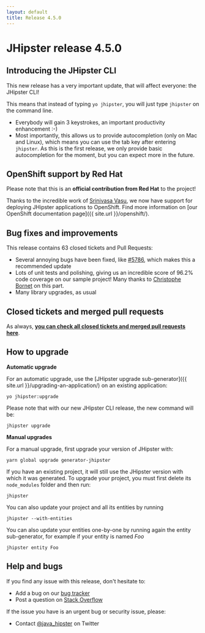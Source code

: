 ```yaml
---
layout: default
title: Release 4.5.0
---
```


JHipster release 4.5.0
==================

Introducing the JHipster CLI
----------

This new release has a very important update, that will affect everyone: the JHipster CLI!

This means that instead of typing `yo jhipster`, you will just type `jhipster` on the command line.

- Everybody will gain 3 keystrokes, an important productivity enhancement :-)
- Most importantly, this allows us to provide autocompletion (only on Mac and Linux), which means you can use the tab key after entering `jhipster`. As this is the first release, we only provide basic autocompletion for the moment, but you can expect more in the future.

OpenShift support by Red Hat
----------

Please note that this is an **official contribution from Red Hat** to the project!

Thanks to the incredible work of [Srinivasa Vasu](https://twitter.com/srinivasavasu), we now have support for deploying JHipster applications to OpenShift. Find more information on [our OpenShift documentation page]({{ site.url }}/openshift/).

Bug fixes and improvements
----------

This release contains 63 closed tickets and Pull Requests:

- Several annoying bugs have been fixed, like [#5786](https://github.com/jhipster/generator-jhipster/issues/5786), which makes this a recommended update
- Lots of unit tests and polishing, giving us an incredible score of 96.2% code coverage on our sample project! Many thanks to [Christophe Bornet](https://twitter.com/cbornet_) on this part.
- Many library upgrades, as usual

Closed tickets and merged pull requests
------------
As always, __[you can check all closed tickets and merged pull requests here](https://github.com/jhipster/generator-jhipster/issues?q=milestone%3A4.5.0+is%3Aclosed)__.

How to upgrade
------------

**Automatic upgrade**

For an automatic upgrade, use the [JHipster upgrade sub-generator]({{ site.url }}/upgrading-an-application/) on an existing application:

```
yo jhipster:upgrade
```

Please note that with our new JHipster CLI release, the new command will be:

```
jhipster upgrade
```

**Manual upgrades**

For a manual upgrade, first upgrade your version of JHipster with:

```
yarn global upgrade generator-jhipster
```

If you have an existing project, it will still use the JHipster version with which it was generated.
To upgrade your project, you must first delete its `node_modules` folder and then run:

```
jhipster
```

You can also update your project and all its entities by running

```
jhipster --with-entities
```

You can also update your entities one-by-one by running again the entity sub-generator, for example if your entity is named _Foo_

```
jhipster entity Foo
```

Help and bugs
--------------

If you find any issue with this release, don't hesitate to:

- Add a bug on our [bug tracker](https://github.com/jhipster/generator-jhipster/issues?state=open)
- Post a question on [Stack Overflow](http://stackoverflow.com/tags/jhipster/info)

If the issue you have is an urgent bug or security issue, please:

- Contact [@java_hipster](https://twitter.com/java_hipster) on Twitter
